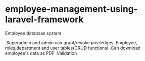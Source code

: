 # employee-management-using-laravel-framework

Employee database system

.Superadmin and admin can grant/revoke priviledges
.Employee, roles,department and user tables(CRUD functions)
.Can download employee's data as PDF
.Validation

